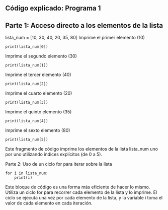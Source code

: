 ## Código explicado: Programa 1
## Parte 1: Acceso directo a los elementos de la lista


lista_num = [10, 30, 40, 20, 35, 80]
Imprime el primer elemento (10)
```
print(lista_num[0])
```
Imprime el segundo elemento (30)
```
print(lista_num[1])
```
Imprime el tercer elemento (40)
```
print(lista_num[2])
```
Imprime el cuarto elemento (20)
```
print(lista_num[3]) 
```
Imprime el quinto elemento (35)
```
print(lista_num[4])
```
Imprime el sexto elemento (80)
```
print(lista_num[5])
```

Este fragmento de código imprime los elementos de la lista lista_num uno por uno utilizando índices explícitos (de 0 a 5).


Parte 2: Uso de un ciclo for para iterar sobre la lista

```
for i in lista_num:
    print(i)
```
Este bloque de código es una forma más eficiente de hacer lo mismo. Utiliza un ciclo for para recorrer cada elemento de la lista y lo imprime. 
El ciclo se ejecuta una vez por cada elemento de la lista, y la variable i toma el valor de cada elemento en cada iteración.


